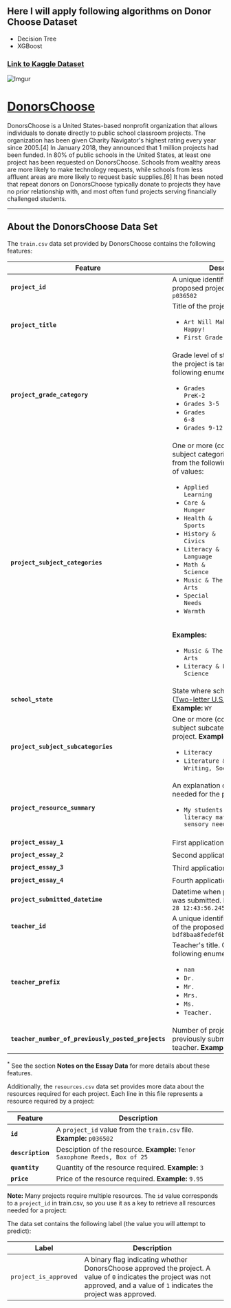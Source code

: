 ## Here I will apply following algorithms on Donor Choose Dataset

- Decision Tree
- XGBoost

### [Link to Kaggle Dataset](https://www.kaggle.com/manasvee1/donorschooseorg-application-screening)

![Imgur](https://imgur.com/GZSklhL.png)

# [DonorsChoose](https://en.wikipedia.org/wiki/DonorsChoose)

DonorsChoose is a United States-based nonprofit organization that allows individuals to donate directly to public school classroom projects. The organization has been given Charity Navigator's highest rating every year since 2005.[4] In January 2018, they announced that 1 million projects had been funded. In 80% of public schools in the United States, at least one project has been requested on DonorsChoose. Schools from wealthy areas are more likely to make technology requests, while schools from less affluent areas are more likely to request basic supplies.[6] It has been noted that repeat donors on DonorsChoose typically donate to projects they have no prior relationship with, and most often fund projects serving financially challenged students.

---

## About the DonorsChoose Data Set

The `train.csv` data set provided by DonorsChoose contains the following features:

Feature | Description
----------|---------------
**`project_id`** | A unique identifier for the proposed project. **Example:** `p036502`
**`project_title`**    | Title of the project. **Examples:**<br><ul><li><code>Art Will Make You Happy!</code></li><li><code>First Grade Fun</code></li></ul>
**`project_grade_category`** | Grade level of students for which the project is targeted. One of the following enumerated values: <br/><ul><li><code>Grades PreK-2</code></li><li><code>Grades 3-5</code></li><li><code>Grades 6-8</code></li><li><code>Grades 9-12</code></li></ul>
 **`project_subject_categories`** | One or more (comma-separated) subject categories for the project from the following enumerated list of values:  <br/><ul><li><code>Applied Learning</code></li><li><code>Care &amp; Hunger</code></li><li><code>Health &amp; Sports</code></li><li><code>History &amp; Civics</code></li><li><code>Literacy &amp; Language</code></li><li><code>Math &amp; Science</code></li><li><code>Music &amp; The Arts</code></li><li><code>Special Needs</code></li><li><code>Warmth</code></li></ul><br/> **Examples:** <br/><ul><li><code>Music &amp; The Arts</code></li><li><code>Literacy &amp; Language, Math &amp; Science</code></li>
  **`school_state`** | State where school is located ([Two-letter U.S. postal code](https://en.wikipedia.org/wiki/List_of_U.S._state_abbreviations#Postal_codes)). **Example:** `WY`
**`project_subject_subcategories`** | One or more (comma-separated) subject subcategories for the project. **Examples:** <br/><ul><li><code>Literacy</code></li><li><code>Literature &amp; Writing, Social Sciences</code></li></ul>
**`project_resource_summary`** | An explanation of the resources needed for the project. **Example:** <br/><ul><li><code>My students need hands on literacy materials to manage sensory needs!</code</li></ul>
**`project_essay_1`**    | First application essay<sup>*</sup>
**`project_essay_2`**    | Second application essay<sup>*</sup>
**`project_essay_3`**    | Third application essay<sup>*</sup>
**`project_essay_4`**    | Fourth application essay<sup>*</sup>
**`project_submitted_datetime`** | Datetime when project application was submitted. **Example:** `2016-04-28 12:43:56.245`
**`teacher_id`** | A unique identifier for the teacher of the proposed project. **Example:** `bdf8baa8fedef6bfeec7ae4ff1c15c56`
**`teacher_prefix`** | Teacher's title. One of the following enumerated values: <br/><ul><li><code>nan</code></li><li><code>Dr.</code></li><li><code>Mr.</code></li><li><code>Mrs.</code></li><li><code>Ms.</code></li><li><code>Teacher.</code></li></ul>
**`teacher_number_of_previously_posted_projects`** | Number of project applications previously submitted by the same teacher. **Example:** `2`

<sup>*</sup> See the section <b>Notes on the Essay Data</b> for more details about these features.

Additionally, the `resources.csv` data set provides more data about the resources required for each project. Each line in this file represents a resource required by a project:

Feature | Description
----------|---------------
**`id`** | A `project_id` value from the `train.csv` file.  **Example:** `p036502`
**`description`** | Desciption of the resource. **Example:** `Tenor Saxophone Reeds, Box of 25`
**`quantity`** | Quantity of the resource required. **Example:** `3`
**`price`** | Price of the resource required. **Example:** `9.95`

**Note:** Many projects require multiple resources. The `id` value corresponds to a `project_id` in train.csv, so you use it as a key to retrieve all resources needed for a project:

The data set contains the following label (the value you will attempt to predict):

Label | Description
----------|---------------
`project_is_approved` | A binary flag indicating whether DonorsChoose approved the project. A value of `0` indicates the project was not approved, and a value of `1` indicates the project was approved.